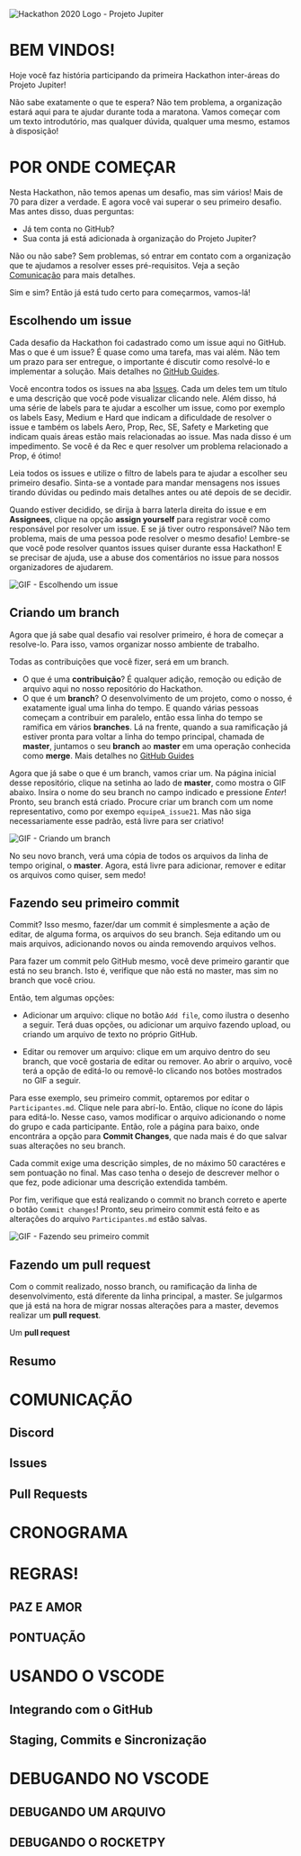 ![Hackathon 2020 Logo - Projeto Jupiter](https://github.com/Projeto-Jupiter/Hackathon/raw/master/Logo.png)

# BEM VINDOS!

Hoje você faz história participando da primeira Hackathon inter-áreas do Projeto Jupiter!

Não sabe exatamente o que te espera? Não tem problema, a organização estará aqui para te ajudar durante toda a maratona. Vamos começar com um texto introdutório, mas qualquer dúvida, qualquer uma mesmo, estamos à disposição!

# POR ONDE COMEÇAR

Nesta Hackathon, não temos apenas um desafio, mas sim vários! Mais de 70 para dizer a verdade. E agora você vai superar o seu primeiro desafio. Mas antes disso, duas perguntas:

- Já tem conta no GitHub?
- Sua conta já está adicionada à organização do Projeto Jupiter? 

Não ou não sabe? Sem problemas, só entrar em contato com a organização que te ajudamos a resolver esses pré-requisitos. Veja a seção [Comunicação](#COMUNICAÇÃO) para mais detalhes.

Sim e sim? Então já está tudo certo para começarmos, vamos-lá!

## Escolhendo um issue

Cada desafio da Hackathon foi cadastrado como um issue aqui no GitHub. Mas o que é um issue? É quase como uma tarefa, mas vai além. Não tem um prazo para ser entregue, o importante é discutir como resolvé-lo e implementar a solução. Mais detalhes no [GitHub Guides](https://guides.github.com/features/issues/).

Você encontra todos os issues na aba [Issues](https://github.com/Projeto-Jupiter/Hackathon/issues). Cada um deles tem um título e uma descrição que você pode visualizar clicando nele. Além disso, há uma série de labels para te ajudar a escolher um issue, como por exemplo os labels Easy, Medium e Hard que indicam a dificuldade de resolver o issue e também os labels Aero, Prop, Rec, SE, Safety e Marketing que indicam quais áreas estão mais relacionadas ao issue. Mas nada disso é um impedimento. Se você é da Rec e quer resolver um problema relacionado a Prop, é ótimo!

Leia todos os issues e utilize o filtro de labels para te ajudar a escolher seu primeiro desafio. Sinta-se a vontade para mandar mensagens nos issues tirando dúvidas ou pedindo mais detalhes antes ou até depois de se decidir. 

Quando estiver decidido, se dirija à barra laterla direita do issue e em **Assignees**, clique na opção **assign yourself** para registrar você como responsável por resolver um issue. E se já tiver outro responsável? Não tem problema, mais de uma pessoa pode resolver o mesmo desafio! Lembre-se que você pode resolver quantos issues quiser durante essa Hackathon! E se precisar de ajuda, use a abuse dos comentários no issue para nossos organizadores de ajudarem.

![GIF - Escolhendo um issue](https://github.com/Projeto-Jupiter/Hackathon/raw/master/images/escolhendo_um_issue.gif)


## Criando um branch

Agora que já sabe qual desafio vai resolver primeiro, é hora de começar a resolve-lo. Para isso, vamos organizar nosso ambiente de trabalho.

Todas as contribuições que você fizer, será em um branch.
 - O que é uma **contribuição**? É qualquer adição, remoção ou edição de arquivo aqui no nosso repositório do Hackathon.
 - O que é um **branch**? O desenvolvimento de um projeto, como o nosso, é exatamente igual uma linha do tempo. E quando várias pessoas começam a contribuir em paralelo, então essa linha do tempo se ramifica em vários **branches**. Lá na frente, quando a sua ramificação já estiver pronta para voltar a linha do tempo principal, chamada de **master**, juntamos o seu **branch** ao **master** em uma operação conhecida como **merge**. Mais detalhes no [GitHub Guides](https://guides.github.com/introduction/flow/)

 Agora que já sabe o que é um branch, vamos criar um. Na página inicial desse repositório, clique na setinha ao lado de **master**, como mostra o GIF abaixo. Insira o nome do seu branch no campo indicado e pressione *Enter*! Pronto, seu branch está criado. Procure criar um branch com um nome representativo, como por exempo `equipeA_issue21`.  Mas não siga necessariamente esse padrão, está livre para ser criativo!

![GIF - Criando um branch](https://github.com/Projeto-Jupiter/Hackathon/raw/master/images/criando_um_branch.gif)

 No seu novo branch, verá uma cópia de todos os arquivos da linha de tempo original, o **master**. Agora, está livre para adicionar, remover e editar os arquivos como quiser, sem medo!

## Fazendo seu primeiro commit

Commit? Isso mesmo, fazer/dar um commit é simplesmente a ação de editar, de alguma forma, os arquivos do seu branch. Seja editando um ou mais arquivos, adicionando novos ou ainda removendo arquivos velhos.

Para fazer um commit pelo GitHub mesmo, você deve primeiro garantir que está no seu branch. Isto é, verifique que não está no master, mas sim no branch que você criou.

Então, tem algumas opções:

- Adicionar um arquivo: clique no botão `Add file`, como ilustra o desenho a seguir. Terá duas opções, ou adicionar um arquivo fazendo upload, ou criando um arquivo de texto no próprio GitHub.

- Editar ou remover um arquivo: clique em um arquivo dentro do seu branch, que você gostaria de editar ou remover. Ao abrir o arquivo, você terá a opção de editá-lo ou removê-lo clicando nos botões mostrados no GIF a seguir.

Para esse exemplo, seu primeiro commit, optaremos por editar o `Participantes.md`. Clique nele para abrí-lo. Então, clique no ícone do lápis para editá-lo. Nesse caso, vamos modificar o arquivo adicionando o nome do grupo e cada participante. Então, role a página para baixo, onde encontrára a opção para **Commit Changes**, que nada mais é do que salvar suas alterações no seu branch.

Cada commit exige uma descrição simples, de no máximo 50 caractéres e sem pontuação no final. Mas caso tenha o desejo de descrever melhor o que fez, pode adicionar uma descrição extendida também.

Por fim, verifique que está realizando o commit no branch correto e aperte o botão `Commit changes`! Pronto, seu primeiro commit está feito e as alterações do arquivo `Participantes.md` estão salvas.

![GIF - Fazendo seu primeiro commit](https://github.com/Projeto-Jupiter/Hackathon/raw/master/images/fazendo_seu_primeiro_commit.gif)


## Fazendo um pull request

Com o commit realizado, nosso branch, ou ramificação da linha de desenvolvimento, está diferente da linha principal, a master. Se julgarmos que já está na hora de migrar nossas alterações para a master, devemos realizar um **pull request**.

Um **pull request** 

## Resumo

# COMUNICAÇÃO

## Discord

## Issues

## Pull Requests

# CRONOGRAMA

# REGRAS!

## PAZ E AMOR

## PONTUAÇÃO

# USANDO O VSCODE

## Integrando com o GitHub

## Staging, Commits e Sincronização

# DEBUGANDO NO VSCODE

## DEBUGANDO UM ARQUIVO

## DEBUGANDO O ROCKETPY




